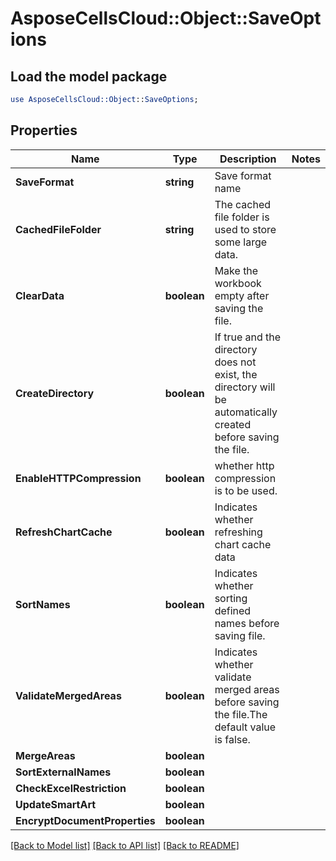 # AsposeCellsCloud::Object::SaveOptions 

## Load the model package
```perl
use AsposeCellsCloud::Object::SaveOptions;
```

## Properties
Name | Type | Description | Notes
------------ | ------------- | ------------- | -------------
**SaveFormat** | **string** | Save format name |
**CachedFileFolder** | **string** | The cached file folder is used to store some large data. |
**ClearData** | **boolean** | Make the workbook empty after saving the file. |
**CreateDirectory** | **boolean** | If true and the directory does not exist, the directory will be automatically created before saving the file.             |
**EnableHTTPCompression** | **boolean** | whether http compression is to be used. |
**RefreshChartCache** | **boolean** | Indicates whether refreshing chart cache data |
**SortNames** | **boolean** | Indicates whether sorting defined names before saving file. |
**ValidateMergedAreas** | **boolean** | Indicates whether validate merged areas before saving the file.The default value is false.             |
**MergeAreas** | **boolean** |  |
**SortExternalNames** | **boolean** |  |
**CheckExcelRestriction** | **boolean** |  |
**UpdateSmartArt** | **boolean** |  |
**EncryptDocumentProperties** | **boolean** |  |  

[[Back to Model list]](../README.md#documentation-for-models) [[Back to API list]](../README.md#documentation-for-api-endpoints) [[Back to README]](../README.md)


